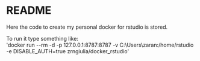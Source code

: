 # README
Here the code to create my personal docker for rstudio is stored.

To run it type something like:   
'docker run --rm -d -p 127.0.0.1:8787:8787 -v C:\Users\zaran:/home/rstudio -e DISABLE_AUTH=true zrngiulia/docker_rstudio'
